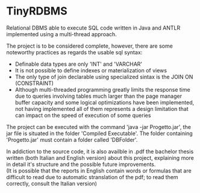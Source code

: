 # TinyRDBMS
Relational DBMS able to execute SQL code written in Java and ANTLR implemented using a multi-thread approach.

The project is to be considered complete, however, there are some noteworthy practices as regards the usable sql syntax:
<ul>
  <li>Definable data types are only 'INT' and 'VARCHAR'</li>
  <li>It is not possible to define indexes or materialization of views</li>
  <li>The only type of join declarable using specialized sintax is the JOIN ON (CONSTRAINT)</li>
  <li>Although multi-threaded programming greatly limits the response time due to queries involving tables much larger than the page manager buffer capacity and some logical optimizations have been implemented, not having implemented all of them represents a design limitation that can impact on the speed of execution of some queries</li>
</ul>

The project can be executed with the command 'java -jar Progetto.jar', the jar file is situated in the folder 'Compiled Executable'. 
The folder containing 'Progetto.jar' must contain a folder called 'DBFolder'.

In addiction to the source code, it is also availble in .pdf the bachelor thesis written (both Italian and English version) about this project,
explaining more in detail it's structure and the possible future improvements.
<br>
(It is possible that the reports in English contain words or formulas that are difficult to read due to automatic stranslation of the pdf; to read them correctly, consult the Italian version)
